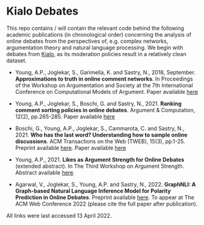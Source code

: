 # Kialo Debates

This repo contains / will contain the relevant code behind the following academic publications (in chronological order) concerning the analysis of online debates from the perspectives of, e.g. complex networks, argumentation theory and natural language processing. We begin with debates from [Kialo](https://www.kialo.com/), as its moderation policies result in a relatively clean dataset.

  * Young, A.P., Joglekar, S., Garimella, K. and Sastry, N., 2018, September. **Approximations to truth in online comment networks**. In Proceedings of the Workshop on Argumentation and Society at the 7th International Conference on Computational Models of Argument. Paper available [here](https://nishrs.github.io/publication/young-2018-comma/)

  * Young, A.P., Joglekar, S., Boschi, G. and Sastry, N., 2021. **Ranking comment sorting policies in online debates**. Argument & Computation, 12(2), pp.265-285. Paper available [here](https://content.iospress.com/articles/argument-and-computation/aac200909)

  * Boschi, G., Young, A.P., Joglekar, S., Cammarota, C. and Sastry, N., 2021. **Who has the last word? Understanding how to sample online discussions**. ACM Transactions on the Web (TWEB), 15(3), pp.1-25. Preprint available [here](https://arxiv.org/abs/1906.04148). Paper available [here](https://dl.acm.org/doi/abs/10.1145/3452936)

  * Young, A.P., 2021. **Likes as Argument Strength for Online Debates** (extended abstract). In The Third Workshop on Argument Strength. Abstract available [here](http://argstrength2021.argumentationcompetition.org/papers/ArgStrength2021_paper_8.pdf).

  * Agarwal, V., Joglekar, S., Young, A.P. and Sastry, N., 2022. **GraphNLI: A Graph-based Natural Language Inference Model for Polarity Prediction in Online Debates**. Preprint available [here](https://arxiv.org/abs/2202.08175). To appear at The ACM Web Conference 2022 (please cite the full paper after publication).

All links were last accessed 13 April 2022.
